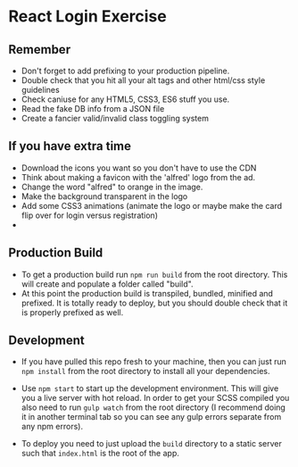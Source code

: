 # React Login Exercise

## Remember

* Don't forget to add prefixing to your production pipeline. 
* Double check that you hit all your alt tags and other html/css style guidelines
* Check caniuse for any HTML5, CSS3, ES6 stuff you use. 
* Read the fake DB info from a JSON file
* Create a fancier valid/invalid class toggling system

## If you have extra time
* Download the icons you want so you don't have to use the CDN
* Think about making a favicon with the 'alfred' logo from the ad.
* Change the word "alfred" to orange in the image.
* Make the background transparent in the logo
* Add some CSS3 animations (animate the logo or maybe make the card flip over for login versus registration)
* 


## Production Build

* To get a production build run `npm run build` from the root directory. This will create and populate a folder called "build". 
* At this point the production build is transpiled, bundled, minified and prefixed. It is totally ready to deploy, but you should double check that it is properly prefixed as well. 


## Development

* If you have pulled this repo fresh to your machine, then you can just run `npm install` from the root directory to install all your dependencies. 

* Use `npm start` to start up the development environment. This will give you a live server with hot reload. In order to get your SCSS compiled you also need to run `gulp watch` from the root directory (I recommend doing it in another terminal tab so you can see any gulp errors separate from any npm errors).

* To deploy you need to just upload the `build` directory to a static server such that `index.html` is the root of the app.